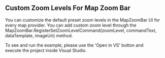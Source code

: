 ## Custom Zoom Levels For Map Zoom Bar
You can customize the default preset zoom levels in the MapZoomBar UI for every map provider. You can add custom zoom level through the MapZoomBar.RegisterSetZoomLevelCommand(zoomLevel, commandText, dataTemplate, imageUri) method.

To see and run the example, please use the 'Open in VS' button and execute the project inside Visual Studio.

[//]: <keywords:ZoomLevelCommand, CustomZoomAction>
